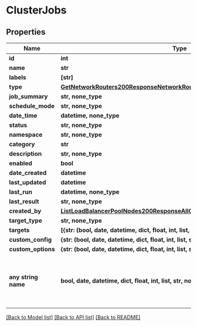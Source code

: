 # ClusterJobs


## Properties
Name | Type | Description | Notes
------------ | ------------- | ------------- | -------------
**id** | **int** |  | [optional] 
**name** | **str** |  | [optional] 
**labels** | **[str]** |  | [optional] 
**type** | [**GetNetworkRouters200ResponseNetworkRoutersInnerInterfacesInnerNetwork**](GetNetworkRouters200ResponseNetworkRoutersInnerInterfacesInnerNetwork.md) |  | [optional] 
**job_summary** | **str, none_type** |  | [optional] 
**schedule_mode** | **str, none_type** |  | [optional] 
**date_time** | **datetime, none_type** |  | [optional] 
**status** | **str, none_type** |  | [optional] 
**namespace** | **str, none_type** |  | [optional] 
**category** | **str** |  | [optional] 
**description** | **str, none_type** |  | [optional] 
**enabled** | **bool** |  | [optional] 
**date_created** | **datetime** |  | [optional] 
**last_updated** | **datetime** |  | [optional] 
**last_run** | **datetime, none_type** |  | [optional] 
**last_result** | **str, none_type** |  | [optional] 
**created_by** | [**ListLoadBalancerPoolNodes200ResponseAllOfLoadBalancerNodesInnerCreatedBy**](ListLoadBalancerPoolNodes200ResponseAllOfLoadBalancerNodesInnerCreatedBy.md) |  | [optional] 
**target_type** | **str, none_type** |  | [optional] 
**targets** | **[{str: (bool, date, datetime, dict, float, int, list, str, none_type)}]** |  | [optional] 
**custom_config** | **{str: (bool, date, datetime, dict, float, int, list, str, none_type)}, none_type** |  | [optional] 
**custom_options** | **{str: (bool, date, datetime, dict, float, int, list, str, none_type)}, none_type** |  | [optional] 
**any string name** | **bool, date, datetime, dict, float, int, list, str, none_type** | any string name can be used but the value must be the correct type | [optional]

[[Back to Model list]](../README.md#documentation-for-models) [[Back to API list]](../README.md#documentation-for-api-endpoints) [[Back to README]](../README.md)


